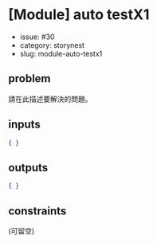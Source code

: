 # [Module] auto testX1

- issue: #30
- category: storynest
- slug: module-auto-testx1

## problem
請在此描述要解決的問題。

## inputs
```json
{ }
```

## outputs
```json
{ }
```

## constraints
(可留空)
